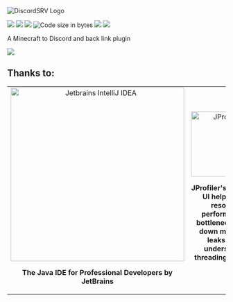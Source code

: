 ![](https://cdn.discordapp.com/attachments/1014563714403410010/1154262490398609439/cos-discord.png "DiscordSRV Logo")

[![](https://discord.com/api/guilds/1087770313347039352/widget.png)](https://discordsrv.com/discord "Discord")
[![](https://img.shields.io/github/release/DiscordSRV/DiscordSRV.svg)](https://github.com/DiscordSRV/DiscordSRV/releases/latest "Latest release")
[![](https://img.shields.io/github/downloads/DiscordSRV/DiscordSRV/total.svg)](https://github.com/DiscordSRV/DiscordSRV/releases/latest "GitHub downloads")
![](https://img.shields.io/github/languages/code-size/DiscordSRV/DiscordSRV.svg "Code size in bytes")
[![](https://img.shields.io/github/contributors/DiscordSRV/DiscordSRV.svg)](https://github.com/DiscordSRV/DiscordSRV/graphs/contributors "GitHub contributors")
[![](https://img.shields.io/github/license/DiscordSRV/DiscordSRV.svg)](https://github.com/DiscordSRV/DiscordSRV/blob/master/LICENSE "License")

A Minecraft to Discord and back link plugin

[![](https://bstats.org/signatures/bukkit/DiscordSRV.svg)](https://bstats.org/plugin/bukkit/DiscordSRV/387 "DiscordSRV on bStats")

## Thanks to:
<table>
    <tr>
        <td align="center" width="50%">
            <a href="https://www.jetbrains.com/idea/"><img src="https://cosdiscord.me/i/x2262.png" alt="Jetbrains IntelliJ IDEA" width="400px"></img></a>
            <p><strong>The Java IDE for Professional Developers by JetBrains</strong></p>            
        </td>
        <td align="center" width="50%">
            <a href="http://www.ej-technologies.com/products/jprofiler/overview.html"><img src="https://www.ej-technologies.com/images/product_banners/jprofiler_large.png" alt="JProfiler" width="150px"></img></a>
            <p><strong>JProfiler's intuitive UI helps you resolve performance bottlenecks, pin down memory leaks and understand threading issues.</strong></p>
        </td>
    </tr>
</table>
